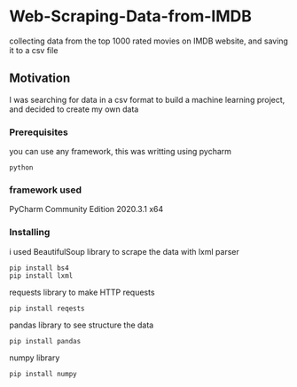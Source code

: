 # Web-Scraping-Data-from-IMDB
collecting data from the top 1000 rated movies on IMDB website, and saving it to a csv file

## Motivation
I was searching for data in a csv format to build a machine learning project, 
and decided to create my own data 

### Prerequisites
you can use any framework, this was writting using pycharm
```
python
```

### framework used
PyCharm Community Edition 2020.3.1 x64

### Installing
i used BeautifulSoup library to scrape the data with lxml parser

```
pip install bs4
pip install lxml
```
 requests library to make HTTP requests
```
pip install reqests
```
pandas library to see structure the data
```
pip install pandas
```
numpy library
```
pip install numpy
```


